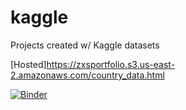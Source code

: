 # kaggle
Projects created w/ Kaggle datasets

[Hosted]https://zxsportfolio.s3.us-east-2.amazonaws.com/country_data.html

[![Binder](https://mybinder.org/badge_logo.svg)](https://mybinder.org/v2/gh/datadoctor100/kaggle/master)
